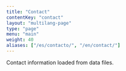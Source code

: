 ```yaml
---
title: "Contact"
contentKey: "contact"
layout: "multilang-page"
type: "page"
menu: "main"
weight: 40
aliases: ["/es/contacto/", "/en/contact/"]
---
```


Contact information loaded from data files.
